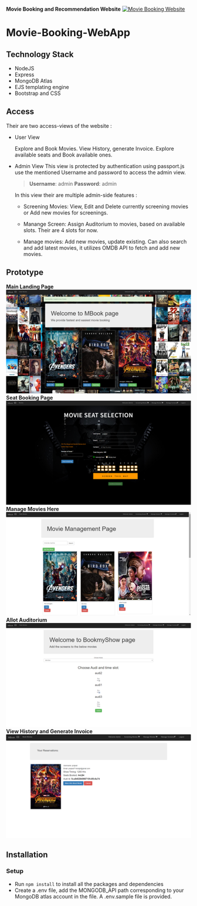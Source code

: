 

**Movie Booking and Recommendation Website**
[![Movie Booking Website](/sample/movie_booking.gif)]()

# Movie-Booking-WebApp

## Technology Stack
- NodeJS
- Express
- MongoDB Atlas
- EJS templating engine
- Bootstrap and CSS


## Access
Their are two access-views of the website :
- User View

  Explore and Book Movies. View History, generate Invoice. Explore available seats and Book available ones.
  
- Admin View
    This view is protected by authentication using passport.js
    use the mentioned Username and password to access the admin view.
   >**Username**: admin
   >**Password**: admin
    
    In this view their are multiple admin-side features :
    
   - Screening Movies: View, Edit and Delete currently screening movies or Add new movies for screenings.
    
   - Manange Screen: Assign Auditorium to movies, based on available slots. Their are 4 slots for now.
    
   - Manage movies: Add new movies, update existing. Can also search and add latest movies, it utilizes    OMDB API to fetch and add new movies.

## Prototype
**Main Landing Page**
[![Movie Booking Website](/sample/images/main_page.png)]()
**Seat Booking Page**
[![Movie Booking Website](/sample/images/booking_page.png)]()
**Manage Movies Here**
[![Movie Booking Website](/sample/images/movies_page.png)]()
**Allot Auditorium**
[![Movie Booking Website](/sample/images/admin_page.png)]()
**View History and Generate Invoice**
[![Movie Booking Website](/sample/images/invoice.png)]()



## Installation


### Setup
- Run `npm install` to install all the packages and dependencies
- Create a .env file, add the MONGODB_API path corresponding to your MongoDB atlas account in the file.
   A .env.sample file is provided.



